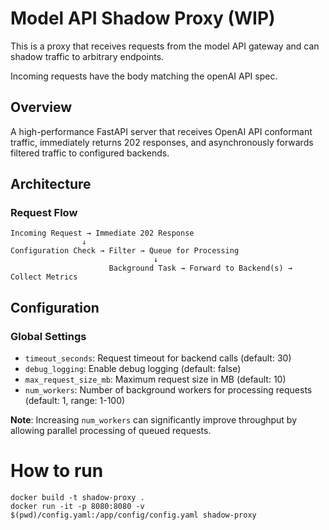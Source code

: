# Model API Shadow Proxy (WIP)

This is a proxy that receives requests from the model API gateway and can shadow traffic to arbitrary endpoints.

Incoming requests have the body matching the openAI API spec.

## Overview

A high-performance FastAPI server that receives OpenAI API conformant traffic, immediately returns 202 responses, and asynchronously forwards filtered traffic to configured backends.

## Architecture

### Request Flow
```
Incoming Request → Immediate 202 Response
                ↓
Configuration Check → Filter → Queue for Processing
                                ↓
                      Background Task → Forward to Backend(s) → Collect Metrics
```

## Configuration

### Global Settings

- `timeout_seconds`: Request timeout for backend calls (default: 30)
- `debug_logging`: Enable debug logging (default: false)
- `max_request_size_mb`: Maximum request size in MB (default: 10)
- `num_workers`: Number of background workers for processing requests (default: 1, range: 1-100)

**Note**: Increasing `num_workers` can significantly improve throughput by allowing parallel processing of queued requests.

# How to run

```
docker build -t shadow-proxy .
docker run -it -p 8080:8080 -v $(pwd)/config.yaml:/app/config/config.yaml shadow-proxy
```